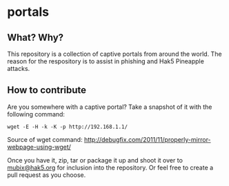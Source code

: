 portals
=======

## What? Why?

This repository is a collection of captive portals from around the world.
The reason for the respository is to assist in phishing and Hak5 Pineapple attacks.

## How to contribute

Are you somewhere with a captive portal? Take a snapshot of it with the following command:

`wget -E -H -k -K -p http://192.168.1.1/`

Source of wget command: http://debugfix.com/2011/11/properly-mirror-webpage-using-wget/

Once you have it, zip, tar or package it up and shoot it over to mubix@hak5.org for inclusion
into the repository. Or feel free to create a pull request as you choose.
